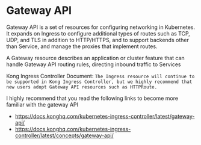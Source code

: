 # Gateway API
Gateway API is a set of resources for configuring networking in Kubernetes. It expands on Ingress to configure additional types of routes such as TCP, UDP, and TLS in addition to HTTP/HTTPS, and to support backends other than Service, and manage the proxies that implement routes.

A Gateway resource describes an application or cluster feature that can handle Gateway API routing rules, directing inbound traffic to Services

Kong Ingress Controller Document: `The Ingress resource will continue to be supported in Kong Ingress Controller, but we highly recommend that new users adopt Gateway API resources such as HTTPRoute.`

I highly recommend that you read the following links to become more familiar with the gateway API
  - https://docs.konghq.com/kubernetes-ingress-controller/latest/gateway-api/
  - https://docs.konghq.com/kubernetes-ingress-controller/latest/concepts/gateway-api/
